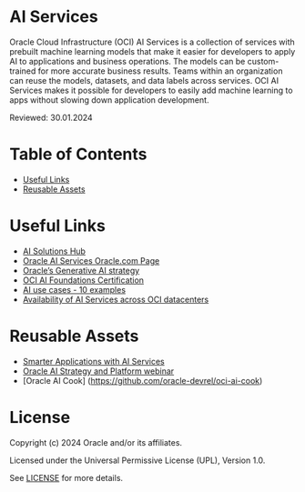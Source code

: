 # AI Services
 
Oracle Cloud Infrastructure (OCI) AI Services is a collection of services with prebuilt machine learning models that make it easier for developers to apply AI to applications and business operations. The models can be custom-trained for more accurate business results. Teams within an organization can reuse the models, datasets, and data labels across services. OCI AI Services makes it possible for developers to easily add machine learning to apps without slowing down application development.

Reviewed: 30.01.2024

# Table of Contents
 
  - [Useful Links](#useful-links)
  - [Reusable Assets](#reusable-assets)

# Useful Links

- [AI Solutions Hub](https://www.oracle.com/artificial-intelligence/solutions/)
- [Oracle AI Services Oracle.com Page](https://www.oracle.com/artificial-intelligence/ai-services/)
- [Oracle’s Generative AI strategy](https://blogs.oracle.com/ai-and-datascience/post/generative-ai-strategy)
- [OCI AI Foundations Certification](https://mylearn.oracle.com/ou/component/-/127179/198553)
- [AI use cases - 10 examples](https://www.oracle.com/a/ocom/docs/gated/ai-use-cases-ebook.pdf)
- [Availability of AI Services across OCI datacenters](https://www.oracle.com/uk/cloud/public-cloud-regions/service-availability/#commercial)

# Reusable Assets
- [Smarter Applications with AI Services](https://go.oracle.com/LP=138234?elqCampaignId=489428&src1=:so:ch:or:dg::::&SC=:so:ch:or:dg::::&pcode=WWMK230822P00010)
- [Oracle AI Strategy and Platform webinar](https://go.oracle.com/LP=138234?elqCampaignId=489428&src1=:so:ch:or:dg::::&SC=:so:ch:or:dg::::&pcode=WWMK230822P00010)
- [Oracle AI Cook] (<https://github.com/oracle-devrel/oci-ai-cook>)

# License

Copyright (c) 2024 Oracle and/or its affiliates.

Licensed under the Universal Permissive License (UPL), Version 1.0.

See [LICENSE](https://github.com/oracle-devrel/technology-engineering/blob/main/LICENSE) for more details.
